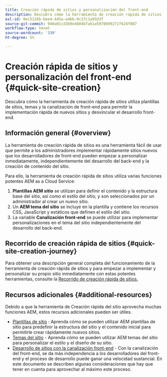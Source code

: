 ```yaml
---
title: Creación rápida de sitios y personalización del front-end
description: Descubra cómo la herramienta de creación rápida de sitios utiliza plantillas de sitios, temas y la canalización de front-end para permitir la implementación rápida de nuevos sitios y desvincular el desarrollo front-end.
exl-id: 9ec5126b-bee4-445a-a4bb-0c27c1a93d3f
source-git-commit: 940a01cd3b9e4804bfab1a5970699271f624f087
workflow-type: tm+mt
source-wordcount: '330'
ht-degree: 5%

---
```


# Creación rápida de sitios y personalización del front-end {#quick-site-creation}

Descubra cómo la herramienta de creación rápida de sitios utiliza plantillas de sitios, temas y la canalización de front-end para permitir la implementación rápida de nuevos sitios y desvincular el desarrollo front-end.

## Información general {#overview}

La herramienta de creación rápida de sitios es una herramienta fácil de usar que permite a los administradores implementar rápidamente sitios nuevos que los desarrolladores de front-end pueden empezar a personalizar inmediatamente, independientemente del desarrollo del back-end y la creación de contenido del sitio.

Para ello, la herramienta de creación rápida de sitios utiliza varias funciones potentes AEM as a Cloud Service:

1. **Plantillas AEM sitio** se utilizan para definir el contenido y la estructura base del sitio, así como el estilo del sitio, y son seleccionados por un administrador al crear un nuevo sitio.
1. Un **AEM tema del sitio** se incluye en la plantilla y contiene los recursos CSS, JavaScript y estáticos que definen el estilo del sitio.
1. La variable **Canalización front-end** se puede utilizar para implementar personalizaciones en el tema del sitio independientemente del desarrollo del back-end.

## Recorrido de creación rápida de sitios {#quick-site-creation-journey}

Para obtener una descripción general completa del funcionamiento de la herramienta de creación rápida de sitios y para empezar a implementar y personalizar su propio sitio inmediatamente con estas potentes herramientas, consulte la [Recorrido de creación rápida de sitios.](/help/journey-sites/quick-site/overview.md)

## Recursos adicionales {#additional-resources}

Debido a que la herramienta de Creación rápida del sitio aprovecha muchas funciones AEM, estos recursos adicionales pueden ser útiles.

* [Plantillas de sitio](/help/sites-cloud/administering/site-creation/site-templates.md) : Aprenda cómo se pueden utilizar AEM plantillas de sitio para predefinir la estructura del sitio y el contenido inicial para permitirle crear rápidamente nuevos sitios.
* [Temas del sitio](/help/sites-cloud/administering/site-creation/site-themes.md) - Aprenda cómo se pueden utilizar AEM temas del sitio para personalizar el estilo y el diseño de su sitio.
* [Desarrollo de sitios con la canalización front-end](/help/implementing/developing/introduction/developing-with-front-end-pipelines.md) - Con la canalización del front-end, se da más independencia a los desarrolladores del front-end y el proceso de desarrollo puede ganar una velocidad sustancial. En este documento se describen algunas consideraciones que hay que tener en cuenta para aprovechar al máximo este proceso.
